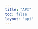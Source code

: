 ```yaml
---
title: "API"
toc: false
layout: "api"
---
```

<!-- all content moved to ../themes/ace-documentation/layouts/_default/api.html -->
